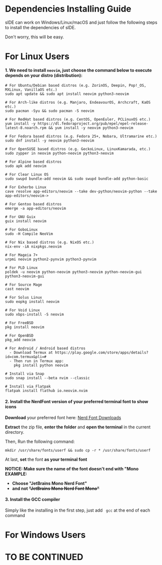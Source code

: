 # Dependencies Installing Guide
sIDE can work on Windows/Linux/macOS and just follow the following steps to install the dependencies of sIDE.

Don't worry, this will be easy.

# For Linux Users
#### 1. We need to install `neovim`, just choose the command below to execute depends on your distro (distribution):
```
# For Ubuntu/Debian based distros (e.g. ZorinOS, Deepin, Pop!_OS, MXLinux, VanillaOS etc.)
sudo apt update && sudo apt install neovim python3-neovim

# For Arch-like distros (e.g. Manjaro, EndeavourOS, Archcraft, KaOS etc.)
sudo pacman -Syu && sudo pacman -S neovim

# For RedHat based distros (e.g. CentOS, OpenEuler, PCLinuxOS etc.)
yum install -y https://dl.fedoraproject.org/pub/epel/epel-release-latest-8.noarch.rpm && yum install -y neovim python3-neovim

# For Fedora based distros (e.g. Fedora 25+, Nobara, Ultramarine etc.)
sudo dnf install -y neovim python3-neovim

# For OpenSUSE based distros (e.g. GeckoLinux, LinuxKamarada, etc.)
sudo zypper in neovim python-neovim python3-neovim

# For Alpine based distros
sudo apk add neovim

# For Clear Linux OS
sudo swupd bundle-add neovim && sudo swupd bundle-add python-basic

# For Exherbo Linux
cave resolve app-editors/neovim --take dev-python/neovim-python --take app-editors/neovim-> 

# For Gentoo based distros
emerge -a app-editors/neovim

# For GNU Guix
guix install neovim

# For GoboLinux
sudo -H Compile NeoVim

# For Nix based distros (e.g. NixOS etc.)
nix-env -iA nixpkgs.neovim

# For Mageia 7+
urpmi neovim python2-pynvim python3-pynvim

# For PLD Linux
poldek -u neovim python-neovim python3-neovim python-neovim-gui python3-neovim-gui

# For Source Mage
cast neovim

# For Solus Linux
sudo eopkg install neovim

# For Void Linux
sudo xbps-install -S neovim

# For FreeBSD
pkg install neovim

# For OpenBSD
pkg_add neovim

# For Android / Android based distros
  - Download Termux at https://play.google.com/store/apps/details?id=com.termux&pli=# 
  - Then run in Termux app:
    pkg install python neovim

# Install via Snap
sudo snap install --beta nvim --classic

# Install via Flatpak
flatpak install flathub io.neovim.nvim
```

#### 2. Install the NerdFont version of your preferred terminal font to show icons

**Download** your preferred font here: [Nerd Font Downloads](https://www.nerdfonts.com/font-downloads)

**Extract** the zip file, **enter the folder** and **open the terminal** in the current directory.

Then, Run the following command:
```
mkdir /usr/share/fonts/userf && sudo cp -r * /usr/share/fonts/userf
```
At last, **set** the font **as your terminal font**

**NOTICE: Make sure the name of the font doesn't end with "Mono**  
**EXAMPLE:**  
* **Choose "JetBrains Mono Nerd Font"**  
* **and not ~~"JetBrains Mono Nerd Font Mono"~~**

#### 3. Install the GCC compiler
Simply like the installing in the first step, just add ` gcc` at the end of each command

# For Windows Users
# TO BE CONTINUED
